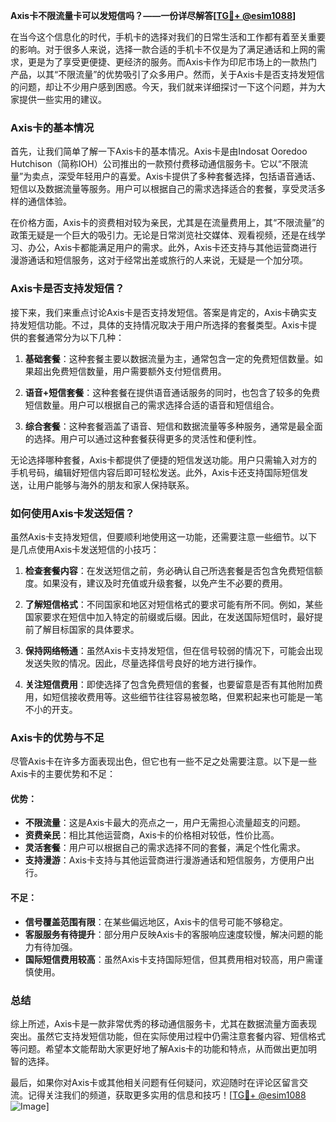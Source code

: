 **Axis卡不限流量卡可以发短信吗？——一份详尽解答[[TG💪+ @esim1088](https://t.me/s/esim1088)]**

在当今这个信息化的时代，手机卡的选择对我们的日常生活和工作都有着至关重要的影响。对于很多人来说，选择一款合适的手机卡不仅是为了满足通话和上网的需求，更是为了享受更便捷、更经济的服务。而Axis卡作为印尼市场上的一款热门产品，以其“不限流量”的优势吸引了众多用户。然而，关于Axis卡是否支持发短信的问题，却让不少用户感到困惑。今天，我们就来详细探讨一下这个问题，并为大家提供一些实用的建议。

### Axis卡的基本情况

首先，让我们简单了解一下Axis卡的基本情况。Axis卡是由Indosat Ooredoo Hutchison（简称IOH）公司推出的一款预付费移动通信服务卡。它以“不限流量”为卖点，深受年轻用户的喜爱。Axis卡提供了多种套餐选择，包括语音通话、短信以及数据流量等服务。用户可以根据自己的需求选择适合的套餐，享受灵活多样的通信体验。

在价格方面，Axis卡的资费相对较为亲民，尤其是在流量费用上，其“不限流量”的政策无疑是一个巨大的吸引力。无论是日常浏览社交媒体、观看视频，还是在线学习、办公，Axis卡都能满足用户的需求。此外，Axis卡还支持与其他运营商进行漫游通话和短信服务，这对于经常出差或旅行的人来说，无疑是一个加分项。

### Axis卡是否支持发短信？

接下来，我们来重点讨论Axis卡是否支持发短信。答案是肯定的，Axis卡确实支持发短信功能。不过，具体的支持情况取决于用户所选择的套餐类型。Axis卡提供的套餐通常分为以下几种：

1. **基础套餐**：这种套餐主要以数据流量为主，通常包含一定的免费短信数量。如果超出免费短信数量，用户需要额外支付短信费用。
   
2. **语音+短信套餐**：这种套餐在提供语音通话服务的同时，也包含了较多的免费短信数量。用户可以根据自己的需求选择合适的语音和短信组合。

3. **综合套餐**：这种套餐涵盖了语音、短信和数据流量等多种服务，通常是最全面的选择。用户可以通过这种套餐获得更多的灵活性和便利性。

无论选择哪种套餐，Axis卡都提供了便捷的短信发送功能。用户只需输入对方的手机号码，编辑好短信内容后即可轻松发送。此外，Axis卡还支持国际短信发送，让用户能够与海外的朋友和家人保持联系。

### 如何使用Axis卡发送短信？

虽然Axis卡支持发短信，但要顺利地使用这一功能，还需要注意一些细节。以下是几点使用Axis卡发送短信的小技巧：

1. **检查套餐内容**：在发送短信之前，务必确认自己所选套餐是否包含免费短信额度。如果没有，建议及时充值或升级套餐，以免产生不必要的费用。

2. **了解短信格式**：不同国家和地区对短信格式的要求可能有所不同。例如，某些国家要求在短信中加入特定的前缀或后缀。因此，在发送国际短信时，最好提前了解目标国家的具体要求。

3. **保持网络畅通**：虽然Axis卡支持发短信，但在信号较弱的情况下，可能会出现发送失败的情况。因此，尽量选择信号良好的地方进行操作。

4. **关注短信费用**：即使选择了包含免费短信的套餐，也要留意是否有其他附加费用，如短信接收费用等。这些细节往往容易被忽略，但累积起来也可能是一笔不小的开支。

### Axis卡的优势与不足

尽管Axis卡在许多方面表现出色，但它也有一些不足之处需要注意。以下是一些Axis卡的主要优势和不足：

#### 优势：
- **不限流量**：这是Axis卡最大的亮点之一，用户无需担心流量超支的问题。
- **资费亲民**：相比其他运营商，Axis卡的价格相对较低，性价比高。
- **灵活套餐**：用户可以根据自己的需求选择不同的套餐，满足个性化需求。
- **支持漫游**：Axis卡支持与其他运营商进行漫游通话和短信服务，方便用户出行。

#### 不足：
- **信号覆盖范围有限**：在某些偏远地区，Axis卡的信号可能不够稳定。
- **客服服务有待提升**：部分用户反映Axis卡的客服响应速度较慢，解决问题的能力有待加强。
- **国际短信费用较高**：虽然Axis卡支持国际短信，但其费用相对较高，用户需谨慎使用。

### 总结

综上所述，Axis卡是一款非常优秀的移动通信服务卡，尤其在数据流量方面表现突出。虽然它支持发短信功能，但在实际使用过程中仍需注意套餐内容、短信格式等问题。希望本文能帮助大家更好地了解Axis卡的功能和特点，从而做出更加明智的选择。

最后，如果你对Axis卡或其他相关问题有任何疑问，欢迎随时在评论区留言交流。记得关注我们的频道，获取更多实用的信息和技巧！[[TG💪+ @esim1088](https://t.me/s/esim1088) ![Image](https://i.postimg.cc/4NQfJmqS/Snipaste-2025-05-13-00-14-12.png)]